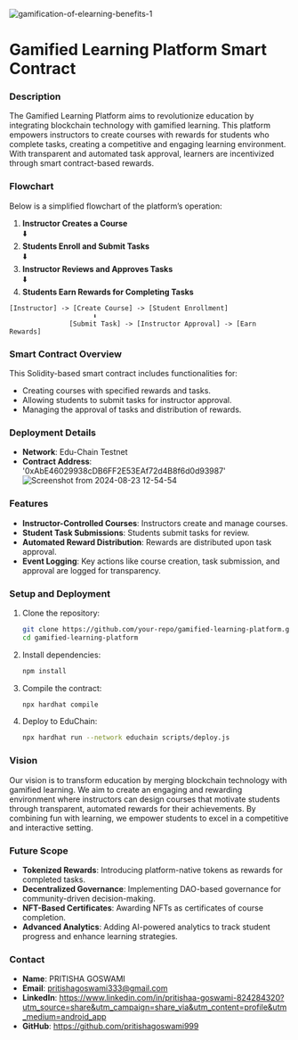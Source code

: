 ![gamification-of-elearning-benefits-1](https://github.com/user-attachments/assets/255b3e23-f21d-46a0-a23f-5987f8affd6d)

# Gamified Learning Platform Smart Contract

### Description
The Gamified Learning Platform aims to revolutionize education by integrating blockchain technology with gamified learning. This platform empowers instructors to create courses with rewards for students who complete tasks, creating a competitive and engaging learning environment. With transparent and automated task approval, learners are incentivized through smart contract-based rewards.

### Flowchart
Below is a simplified flowchart of the platform’s operation:

1. **Instructor Creates a Course**  
   ⬇️  
2. **Students Enroll and Submit Tasks**  
   ⬇️  
3. **Instructor Reviews and Approves Tasks**  
   ⬇️  
4. **Students Earn Rewards for Completing Tasks**

```plaintext
[Instructor] -> [Create Course] -> [Student Enrollment]
                     ⬇
               [Submit Task] -> [Instructor Approval] -> [Earn Rewards]
```

### Smart Contract Overview
This Solidity-based smart contract includes functionalities for:
- Creating courses with specified rewards and tasks.
- Allowing students to submit tasks for instructor approval.
- Managing the approval of tasks and distribution of rewards.

### Deployment Details
- **Network**: Edu-Chain Testnet
- **Contract Address**: '0xAbE46029938cDB6FF2E53EAf72d4B8f6d0d93987'
![Screenshot from 2024-08-23 12-54-54](https://github.com/user-attachments/assets/a193bba1-0892-413f-9b54-87b7455a77cf)


### Features
- **Instructor-Controlled Courses**: Instructors create and manage courses.
- **Student Task Submissions**: Students submit tasks for review.
- **Automated Reward Distribution**: Rewards are distributed upon task approval.
- **Event Logging**: Key actions like course creation, task submission, and approval are logged for transparency.

### Setup and Deployment
1. Clone the repository:
   ```bash
   git clone https://github.com/your-repo/gamified-learning-platform.git
   cd gamified-learning-platform
   ```

2. Install dependencies:
   ```bash
   npm install
   ```

3. Compile the contract:
   ```bash
   npx hardhat compile
   ```

4. Deploy to EduChain:
   ```bash
   npx hardhat run --network educhain scripts/deploy.js
   ```

### Vision
Our vision is to transform education by merging blockchain technology with gamified learning. We aim to create an engaging and rewarding environment where instructors can design courses that motivate students through transparent, automated rewards for their achievements. By combining fun with learning, we empower students to excel in a competitive and interactive setting.

### Future Scope
- **Tokenized Rewards**: Introducing platform-native tokens as rewards for completed tasks.
- **Decentralized Governance**: Implementing DAO-based governance for community-driven decision-making.
- **NFT-Based Certificates**: Awarding NFTs as certificates of course completion.
- **Advanced Analytics**: Adding AI-powered analytics to track student progress and enhance learning strategies.

### Contact
- **Name**: PRITISHA GOSWAMI
- **Email**: pritishagoswami333@gmail.com
- **LinkedIn**: https://www.linkedin.com/in/pritishaa-goswami-824284320?utm_source=share&utm_campaign=share_via&utm_content=profile&utm_medium=android_app
- **GitHub**: https://github.com/pritishagoswami999

